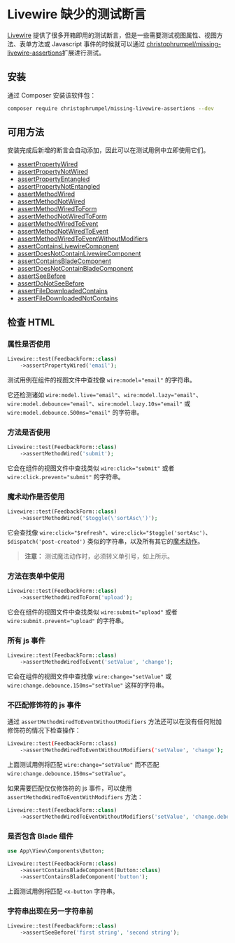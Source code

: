 # Livewire 缺少的测试断言

<!-- markdownlint-disable MD013 -->
[Livewire](https://livewire.laravel.com/docs/testing#all-available-testing-utilities) 提供了很多开箱即用的测试断言，但是一些需要测试视图属性、视图方法、表单方法或 Javascript 事件的时候就可以通过 [christophrumpel/missing-livewire-assertions](https://github.com/christophrumpel/missing-livewire-assertions)扩展进行测试。
<!-- markdownlint-enable MD013 -->

## 安装

通过 Composer 安装该软件包：

```bash
composer require christophrumpel/missing-livewire-assertions --dev
```

## 可用方法

安装完成后新增的断言会自动添加，因此可以在测试用例中立即使用它们。

- [assertPropertyWired](https://github.com/christophrumpel/missing-livewire-assertions/blob/production/src/CustomLivewireAssertionsMixin.php#L16)
- [assertPropertyNotWired](https://github.com/christophrumpel/missing-livewire-assertions/blob/production/src/CustomLivewireAssertionsMixin.php#L31)
- [assertPropertyEntangled](https://github.com/christophrumpel/missing-livewire-assertions/blob/production/src/CustomLivewireAssertionsMixin.php#L46)
- [assertPropertyNotEntangled](https://github.com/christophrumpel/missing-livewire-assertions/blob/production/src/CustomLivewireAssertionsMixin.php#L70)
- [assertMethodWired](https://github.com/christophrumpel/missing-livewire-assertions/blob/production/src/CustomLivewireAssertionsMixin.php#L94)
- [assertMethodNotWired](https://github.com/christophrumpel/missing-livewire-assertions/blob/production/src/CustomLivewireAssertionsMixin.php#L109)
- [assertMethodWiredToForm](https://github.com/christophrumpel/missing-livewire-assertions/blob/production/src/CustomLivewireAssertionsMixin.php#L124)
- [assertMethodNotWiredToForm](https://github.com/christophrumpel/missing-livewire-assertions/blob/production/src/CustomLivewireAssertionsMixin.php#L139)
- [assertMethodWiredToEvent](https://github.com/christophrumpel/missing-livewire-assertions/blob/production/src/CustomLivewireAssertionsMixin.php#L154)
- [assertMethodNotWiredToEvent](https://github.com/christophrumpel/missing-livewire-assertions/blob/production/src/CustomLivewireAssertionsMixin.php#L169)
- [assertMethodWiredToEventWithoutModifiers](https://github.com/christophrumpel/missing-livewire-assertions/blob/production/src/CustomLivewireAssertionsMixin.php#L184)
- [assertContainsLivewireComponent](https://github.com/christophrumpel/missing-livewire-assertions/blob/production/src/CustomLivewireAssertionsMixin.php#L214)
- [assertDoesNotContainLivewireComponent](https://github.com/christophrumpel/missing-livewire-assertions/blob/production/src/CustomLivewireAssertionsMixin.php#L235)
- [assertContainsBladeComponent](https://github.com/christophrumpel/missing-livewire-assertions/blob/production/src/CustomLivewireAssertionsMixin.php#L256)
- [assertDoesNotContainBladeComponent](https://github.com/christophrumpel/missing-livewire-assertions/blob/production/src/CustomLivewireAssertionsMixin.php#L274)
- [assertSeeBefore](https://github.com/christophrumpel/missing-livewire-assertions/blob/production/src/CustomLivewireAssertionsMixin.php#L292)
- [assertDoNotSeeBefore](https://github.com/christophrumpel/missing-livewire-assertions/blob/production/src/CustomLivewireAssertionsMixin.php#L308)
- [assertFileDownloadedContains](https://github.com/christophrumpel/missing-livewire-assertions/blob/production/src/CustomLivewireAssertionsMixin.php#L324)
- [assertFileDownloadedNotContains](https://github.com/christophrumpel/missing-livewire-assertions/blob/production/src/CustomLivewireAssertionsMixin.php#L341)

## 检查 HTML

### 属性是否使用

```php
Livewire::test(FeedbackForm::class)
    ->assertPropertyWired('email');
```

测试用例在组件的视图文件中查找像 `wire:model="email"` 的字符串。

<!-- markdownlint-disable MD013 -->
它还检测诸如 `wire:model.live="email"`、`wire:model.lazy="email"`、`wire:model.debounce="email"`、`wire:model.lazy.10s="email"` 或 `wire:model.debounce.500ms="email"` 的字符串。
<!-- markdownlint-enable MD013 -->

### 方法是否使用

```php
Livewire::test(FeedbackForm::class)
    ->assertMethodWired('submit');
```

它会在组件的视图文件中查找类似 `wire:click="submit"` 或者 `wire:click.prevent="submit"` 的字符串。

### 魔术动作是否使用

```php
Livewire::test(FeedbackForm::class)
    ->assertMethodWired('$toggle(\'sortAsc\')');
```

<!-- markdownlint-disable MD013 -->
它会查找像 `wire:click="$refresh"`、`wire:click="$toggle('sortAsc')`、`$dispatch('post-created')` 类似的字符串，以及所有其它的[魔术动作](https://livewire.laravel.com/docs/actions#magic-actions)。
<!-- markdownlint-enable MD013 -->

> **注意：** 测试魔法动作时，必须转义单引号，如上所示。

### 方法在表单中使用

```php
Livewire::test(FeedbackForm::class)
    ->assertMethodWiredToForm('upload');
```

它会在组件的视图文件中查找类似 `wire:submit="upload"` 或者 `wire:submit.prevent="upload"` 的字符串。

### 所有 js 事件

```php
Livewire::test(FeedbackForm::class)
    ->assertMethodWiredToEvent('setValue', 'change');
```

它会在组件的视图文件中查找像 `wire:change="setValue"` 或 `wire:change.debounce.150ms="setValue"` 这样的字符串。

### 不匹配修饰符的 js 事件

通过 `assertMethodWiredToEventWithoutModifiers` 方法还可以在没有任何附加修饰符的情况下检查操作：

```bash
Livewire::test(FeedbackForm::class)
    ->assertMethodWiredToEventWithoutModifiers('setValue', 'change');
```

上面测试用例将匹配 `wire:change="setValue"` 而不匹配 `wire:change.debounce.150ms="setValue"`。

如果需要匹配仅仅修饰符的 js 事件，可以使用 `assertMethodWiredToEventWithModifiers` 方法：

```php
Livewire::test(FeedbackForm::class)
    ->assertMethodWiredToEventWithoutModifiers('setValue', 'change.debounce.150ms');
```

### 是否包含 Blade 组件

```php
use App\View\Components\Button;

Livewire::test(FeedbackForm::class)
    ->assertContainsBladeComponent(Button::class)
    ->assertContainsBladeComponent('button');
```

上面测试用例将匹配 `<x-button` 字符串。

### 字符串出现在另一字符串前

```php
Livewire::test(FeedbackForm::class)
    ->assertSeeBefore('first string', 'second string');
```
